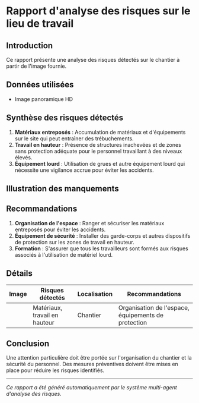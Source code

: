 # Rapport d'analyse des risques sur le lieu de travail

## Introduction
Ce rapport présente une analyse des risques détectés sur le chantier à partir de l'image fournie.

## Données utilisées
- Image panoramique HD

## Synthèse des risques détectés
1. **Matériaux entreposés** : Accumulation de matériaux et d'équipements sur le site qui peut entraîner des trébuchements.
2. **Travail en hauteur** : Présence de structures inachevées et de zones sans protection adéquate pour le personnel travaillant à des niveaux élevés.
3. **Équipement lourd** : Utilisation de grues et autre équipement lourd qui nécessite une vigilance accrue pour éviter les accidents.

## Illustration des manquements
<!-- Image annotée ici -->

## Recommandations
1. **Organisation de l'espace** : Ranger et sécuriser les matériaux entreposés pour éviter les accidents.
2. **Équipement de sécurité** : Installer des garde-corps et autres dispositifs de protection sur les zones de travail en hauteur.
3. **Formation** : S'assurer que tous les travailleurs sont formés aux risques associés à l'utilisation de matériel lourd.

## Détails
| Image | Risques détectés               | Localisation        | Recommandations                                         |
|-------|--------------------------------|---------------------|--------------------------------------------------------|
|       | Matériaux, travail en hauteur  | Chantier            | Organisation de l'espace, équipements de protection    |

## Conclusion
Une attention particulière doit être portée sur l'organisation du chantier et la sécurité du personnel. Des mesures préventives doivent être mises en place pour réduire les risques identifiés.

---
*Ce rapport a été généré automatiquement par le système multi-agent d'analyse des risques.*